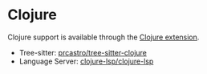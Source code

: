 # Clojure

Clojure support is available through the [Clojure extension](https://github.com/CodeOrbit-extensions/clojure).

- Tree-sitter: [prcastro/tree-sitter-clojure](https://github.com/prcastro/tree-sitter-clojure)
- Language Server: [clojure-lsp/clojure-lsp](https://github.com/clojure-lsp/clojure-lsp)

<!--
TBD: Add some Clojure Docs
-->
